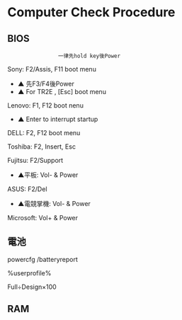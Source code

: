 Computer Check Procedure
===============
## BIOS
                    一律先hold key後Power
Sony:        F2/Assis, F11 boot menu
- ▲             先F3/F4後Power
- ▲             For TR2E , [Esc] boot menu

Lenovo:      F1, F12 boot nenu
- ▲             Enter to interrupt startup

DELL:        F2, F12 boot menu

Toshiba:     F2, Insert, Esc

Fujitsu:     F2/Support
- ▲平板:         Vol- & Power

ASUS:        F2/Del
- ▲電競掌機:      Vol- & Power

Microsoft:   Vol+ & Power

## 電池
powercfg /batteryreport

%userprofile%

Full÷Design×100

## RAM

